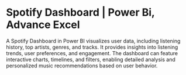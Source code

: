 # Spotify Dashboard | Power Bi, Advance Excel
A Spotify Dashboard in Power BI visualizes user data, including listening history, top artists, genres, and tracks. It provides insights into listening trends, user preferences, and engagement. The dashboard can feature interactive charts, timelines, and filters, enabling detailed analysis and personalized music recommendations based on user behavior.
